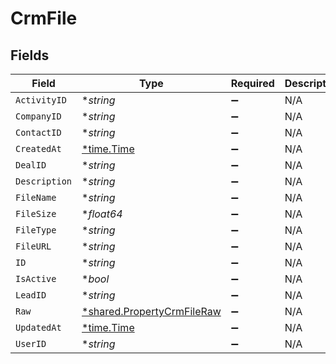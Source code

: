 # CrmFile


## Fields

| Field                                                                          | Type                                                                           | Required                                                                       | Description                                                                    |
| ------------------------------------------------------------------------------ | ------------------------------------------------------------------------------ | ------------------------------------------------------------------------------ | ------------------------------------------------------------------------------ |
| `ActivityID`                                                                   | **string*                                                                      | :heavy_minus_sign:                                                             | N/A                                                                            |
| `CompanyID`                                                                    | **string*                                                                      | :heavy_minus_sign:                                                             | N/A                                                                            |
| `ContactID`                                                                    | **string*                                                                      | :heavy_minus_sign:                                                             | N/A                                                                            |
| `CreatedAt`                                                                    | [*time.Time](https://pkg.go.dev/time#Time)                                     | :heavy_minus_sign:                                                             | N/A                                                                            |
| `DealID`                                                                       | **string*                                                                      | :heavy_minus_sign:                                                             | N/A                                                                            |
| `Description`                                                                  | **string*                                                                      | :heavy_minus_sign:                                                             | N/A                                                                            |
| `FileName`                                                                     | **string*                                                                      | :heavy_minus_sign:                                                             | N/A                                                                            |
| `FileSize`                                                                     | **float64*                                                                     | :heavy_minus_sign:                                                             | N/A                                                                            |
| `FileType`                                                                     | **string*                                                                      | :heavy_minus_sign:                                                             | N/A                                                                            |
| `FileURL`                                                                      | **string*                                                                      | :heavy_minus_sign:                                                             | N/A                                                                            |
| `ID`                                                                           | **string*                                                                      | :heavy_minus_sign:                                                             | N/A                                                                            |
| `IsActive`                                                                     | **bool*                                                                        | :heavy_minus_sign:                                                             | N/A                                                                            |
| `LeadID`                                                                       | **string*                                                                      | :heavy_minus_sign:                                                             | N/A                                                                            |
| `Raw`                                                                          | [*shared.PropertyCrmFileRaw](../../../pkg/models/shared/propertycrmfileraw.md) | :heavy_minus_sign:                                                             | N/A                                                                            |
| `UpdatedAt`                                                                    | [*time.Time](https://pkg.go.dev/time#Time)                                     | :heavy_minus_sign:                                                             | N/A                                                                            |
| `UserID`                                                                       | **string*                                                                      | :heavy_minus_sign:                                                             | N/A                                                                            |
